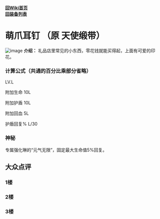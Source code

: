 [**回Wiki首页**](../README.md)   
[**回装备列表**](../README.md)   
# 萌爪耳钉 （原 天使缎带）
![image](https://user-images.githubusercontent.com/35645329/193886732-d0dc6607-4b47-4583-b8ff-01f32474a9b0.png)  **介绍：** 礼品店里常见的小东西，零花钱就能买得起，上面有可爱的印花。   
### 计算公式（共通的百分比乘部分省略）
LV.L   

附加生命 10L   

附加护盾 10L   

附加回血 5L     

护盾回复% L/30   

### 神秘
专属强化琳的“元气无限”，固定最大生命值5%回复。

## 大众点评
### 1楼

### 2楼

### 3楼

